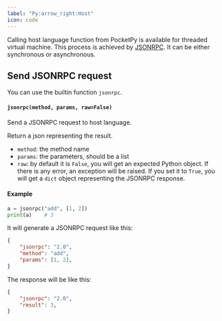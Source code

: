 ```yaml
---
label: "Py:arrow_right:Host"
icon: code
---
```


Calling host language function from PocketPy is available for threaded virtual machine.
This process is achieved by [JSONRPC](https://www.jsonrpc.org/specification).
It can be either synchronous or asynchronous.

## Send JSONRPC request

You can use the builtin function `jsonrpc`.

#### `jsonrpc(method, params, raw=False)`
Send a JSONRPC request to host language.

Return a json representing the result.

+ `method`: the method name
+ `params`: the parameters, should be a list
+ `raw`: by default it is `False`, you will get an expected Python object. If there is any error, an exception will be raised. If you set it to `True`, you will get a `dict` object representing the JSONRPC response.

#### Example

```python
a = jsonrpc("add", [1, 2])
print(a)    # 3
```

It will generate a JSONRPC request like this:

```json
{
    "jsonrpc": "2.0",
    "method": "add",
    "params": [1, 2],
}
```

The response will be like this:

```json
{
    "jsonrpc": "2.0",
    "result": 3,
}
```